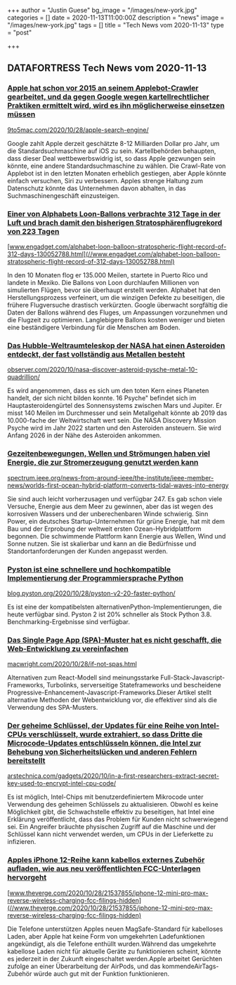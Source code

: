 +++
author = "Justin Guese"
bg_image = "/images/new-york.jpg"
categories = []
date = 2020-11-13T11:00:00Z
description = "news"
image = "/images/new-york.jpg"
tags = []
title = "Tech News vom 2020-11-13"
type = "post"

+++

        
## DATAFORTRESS Tech News vom 2020-11-13





### [Apple hat schon vor 2015 an seinem Applebot-Crawler gearbeitet, und da gegen Google wegen kartellrechtlicher Praktiken ermittelt wird, wird es ihn möglicherweise einsetzen müssen](//9to5mac.com/2020/10/28/apple-search-engine/)


[9to5mac.com/2020/10/28/apple-search-engine/](//9to5mac.com/2020/10/28/apple-search-engine/)


Google zahlt Apple derzeit geschätzte 8-12 Milliarden Dollar pro Jahr, um die Standardsuchmaschine auf iOS zu sein. Kartellbehörden behaupten, dass dieser Deal wettbewerbswidrig ist, so dass Apple gezwungen sein könnte, eine andere Standardsuchmaschine zu wählen. Die Crawl-Rate von Applebot ist in den letzten Monaten erheblich gestiegen, aber Apple könnte einfach versuchen, Siri zu verbessern. Apples strenge Haltung zum Datenschutz könnte das Unternehmen davon abhalten, in das Suchmaschinengeschäft einzusteigen.


### [Einer von Alphabets Loon-Ballons verbrachte 312 Tage in der Luft und brach damit den bisherigen Stratosphärenflugrekord von 223 Tagen](//www.engadget.com/alphabet-loon-balloon-stratospheric-flight-record-of-312-days-130052788.html)


[www.engadget.com/alphabet-loon-balloon-stratospheric-flight-record-of-312-days-130052788.html](//www.engadget.com/alphabet-loon-balloon-stratospheric-flight-record-of-312-days-130052788.html)


In den 10 Monaten flog er 135.000 Meilen, startete in Puerto Rico und landete in Mexiko. Die Ballons von Loon durchlaufen Millionen von simulierten Flügen, bevor sie überhaupt erstellt werden. Alphabet hat den Herstellungsprozess verfeinert, um die winzigen Defekte zu beseitigen, die frühere Flugversuche drastisch verkürzten. Google überwacht sorgfältig die Daten der Ballons während des Fluges, um Anpassungen vorzunehmen und die Flugzeit zu optimieren. Langlebigere Ballons kosten weniger und bieten eine beständigere Verbindung für die Menschen am Boden.


### [Das Hubble-Weltraumteleskop der NASA hat einen Asteroiden entdeckt, der fast vollständig aus Metallen besteht](//observer.com/2020/10/nasa-discover-asteroid-pysche-metal-10-quadrillion/)


[observer.com/2020/10/nasa-discover-asteroid-pysche-metal-10-quadrillion/](//observer.com/2020/10/nasa-discover-asteroid-pysche-metal-10-quadrillion/)


Es wird angenommen, dass es sich um den toten Kern eines Planeten handelt, der sich nicht bilden konnte. 16 Psyche" befindet sich im Hauptasteroidengürtel des Sonnensystems zwischen Mars und Jupiter. Er misst 140 Meilen im Durchmesser und sein Metallgehalt könnte ab 2019 das 10.000-fache der Weltwirtschaft wert sein. Die NASA Discovery Mission Psyche wird im Jahr 2022 starten und den Asteroiden ansteuern. Sie wird Anfang 2026 in der Nähe des Asteroiden ankommen.


### [Gezeitenbewegungen, Wellen und Strömungen haben viel Energie, die zur Stromerzeugung genutzt werden kann](//spectrum.ieee.org/news-from-around-ieee/the-institute/ieee-member-news/worlds-first-ocean-hybrid-platform-converts-tidal-waves-into-energy)


[spectrum.ieee.org/news-from-around-ieee/the-institute/ieee-member-news/worlds-first-ocean-hybrid-platform-converts-tidal-waves-into-energy](//spectrum.ieee.org/news-from-around-ieee/the-institute/ieee-member-news/worlds-first-ocean-hybrid-platform-converts-tidal-waves-into-energy)


Sie sind auch leicht vorherzusagen und verfügbar 247. Es gab schon viele Versuche, Energie aus dem Meer zu gewinnen, aber das ist wegen des korrosiven Wassers und der unberechenbaren Winde schwierig. Sinn Power, ein deutsches Startup-Unternehmen für grüne Energie, hat mit dem Bau und der Erprobung der weltweit ersten Ozean-Hybridplattform begonnen. Die schwimmende Plattform kann Energie aus Wellen, Wind und Sonne nutzen. Sie ist skalierbar und kann an die Bedürfnisse und Standortanforderungen der Kunden angepasst werden.


### [Pyston ist eine schnellere und hochkompatible Implementierung der Programmiersprache Python](//blog.pyston.org/2020/10/28/pyston-v2-20-faster-python/)


[blog.pyston.org/2020/10/28/pyston-v2-20-faster-python/](//blog.pyston.org/2020/10/28/pyston-v2-20-faster-python/)


Es ist eine der kompatibelsten alternativenPython-Implementierungen, die heute verfügbar sind. Pyston 2 ist 20% schneller als Stock Python 3.8. Benchmarking-Ergebnisse sind verfügbar.


### [Das Single Page App (SPA)-Muster hat es nicht geschafft, die Web-Entwicklung zu vereinfachen](//macwright.com/2020/10/28/if-not-spas.html)


[macwright.com/2020/10/28/if-not-spas.html](//macwright.com/2020/10/28/if-not-spas.html)


Alternativen zum React-Modell sind meinungsstarke Full-Stack-Javascript-Frameworks, Turbolinks, serverseitige Stateframeworks und bescheidene Progressive-Enhancement-Javascript-Frameworks.Dieser Artikel stellt alternative Methoden der Webentwicklung vor, die effektiver sind als die Verwendung des SPA-Musters.


### [Der geheime Schlüssel, der Updates für eine Reihe von Intel-CPUs verschlüsselt, wurde extrahiert, so dass Dritte die Microcode-Updates entschlüsseln können, die Intel zur Behebung von Sicherheitslücken und anderen Fehlern bereitstellt](//arstechnica.com/gadgets/2020/10/in-a-first-researchers-extract-secret-key-used-to-encrypt-intel-cpu-code/)


[arstechnica.com/gadgets/2020/10/in-a-first-researchers-extract-secret-key-used-to-encrypt-intel-cpu-code/](//arstechnica.com/gadgets/2020/10/in-a-first-researchers-extract-secret-key-used-to-encrypt-intel-cpu-code/)


Es ist möglich, Intel-Chips mit benutzerdefiniertem Mikrocode unter Verwendung des geheimen Schlüssels zu aktualisieren. Obwohl es keine Möglichkeit gibt, die Schwachstelle effektiv zu beseitigen, hat Intel eine Erklärung veröffentlicht, dass das Problem für Kunden nicht schwerwiegend sei. Ein Angreifer bräuchte physischen Zugriff auf die Maschine und der Schlüssel kann nicht verwendet werden, um CPUs in der Lieferkette zu infizieren.


### [Apples iPhone 12-Reihe kann kabellos externes Zubehör aufladen, wie aus neu veröffentlichten FCC-Unterlagen hervorgeht](//www.theverge.com/2020/10/28/21537855/iphone-12-mini-pro-max-reverse-wireless-charging-fcc-filings-hidden)


[www.theverge.com/2020/10/28/21537855/iphone-12-mini-pro-max-reverse-wireless-charging-fcc-filings-hidden](//www.theverge.com/2020/10/28/21537855/iphone-12-mini-pro-max-reverse-wireless-charging-fcc-filings-hidden)


Die Telefone unterstützen Apples neuen MagSafe-Standard für kabelloses Laden, aber Apple hat keine Form von umgekehrten Ladefunktionen angekündigt, als die Telefone enthüllt wurden.Während das umgekehrte kabellose Laden nicht für aktuelle Geräte zu funktionieren scheint, könnte es jederzeit in der Zukunft eingeschaltet werden.Apple arbeitet Gerüchten zufolge an einer Überarbeitung der AirPods, und das kommendeAirTags-Zubehör würde auch gut mit der Funktion funktionieren.